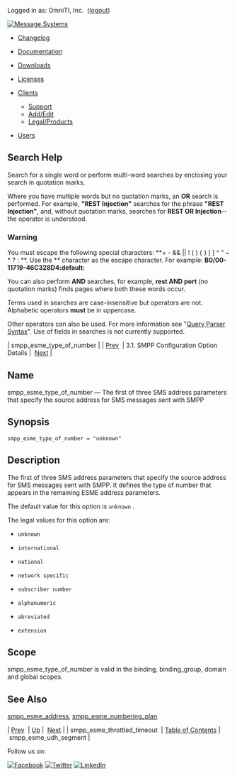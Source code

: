 Logged in as: OmniTI, Inc.  ([logout](https://support.messagesystems.com/logout.php))

[![Message Systems](https://support.messagesystems.com/images/ms-white205.png)](https://support.messagesystems.com/start.php) 

*   [Changelog](https://support.messagesystems.com/start.php?show=changelog)
*   [Documentation](https://support.messagesystems.com/docs/)
*   [Downloads](https://support.messagesystems.com/start.php)

*   [Licenses](https://support.messagesystems.com/license_summary.php)
*   <a href="">Clients</a>
    *   [Support](https://support.messagesystems.com/cs.php)
    *   [Add/Edit](https://support.messagesystems.com/edit_client.php)
    *   [Legal/Products](https://support.messagesystems.com/edit_products.php)
*   [Users](https://support.messagesystems.com/edit_customer.php)

## Search Help

Search for a single word or perform multi-word searches by enclosing your search in quotation marks.

Where you have multiple words but no quotation marks, an **OR** search is performed. For example, **"REST Injection"** searches for the phrase **"REST Injection"**, and, without quotation marks, searches for **REST OR Injection**--the operator is understood.

### Warning

You must escape the following special characters: **+ - && || ! ( ) { } [ ] ^ " ~ * ? : \**. Use the **\** character as the escape character. For example: **B0/00-11719-46C328D4\:default\:**

You can also perform **AND** searches, for example, **rest AND port** (no quotation marks) finds pages where both these words occur.

Terms used in searches are case-insensitive but operators are not. Alphabetic operators **must** be in uppercase.

Other operators can also be used. For more information see "[Query Parser Syntax](https://lucene.apache.org/core/old_versioned_docs/versions/3_0_0/queryparsersyntax.html)". Use of fields in searches is not currently supported.

| smpp_esme_type_of_number |
| [Prev](mobility.conf.smpp_esme_throttled_timeout.php)  | 3.1. SMPP Configuration Option Details |  [Next](mobility.conf.smpp_esme_udh_segment.php) |

<a name="mobility.conf.smpp_esme_type_of_number"></a>
## Name

smpp_esme_type_of_number — The first of three SMS address parameters that specify the source address for SMS messages sent with SMPP

## Synopsis

`smpp_esme_type_of_number = "unknown"`

<a name="idp1668848"></a>
## Description

The first of three SMS address parameters that specify the source address for SMS messages sent with SMPP. It defines the type of number that appears in the remaining ESME address parameters.

The default value for this option is `unknown` .

The legal values for this option are:

*   `unknown`

*   `international`

*   `national`

*   `network specific`

*   `subscriber number`

*   `alphanumeric`

*   `abreviated`

*   `extension`

<a name="idp1683456"></a>
## Scope

smpp_esme_type_of_number is valid in the binding, binding_group, domain and global scopes.

<a name="idp1685344"></a>
## See Also

[smpp_esme_address](mobility.conf.smpp_esme_address.php "smpp_esme_address"), [smpp_esme_numbering_plan](mobility.conf.smpp_esme_numbering_plan.php "smpp_esme_numbering_plan")

| [Prev](mobility.conf.smpp_esme_throttled_timeout.php)  | [Up](mobility.smpp.options.php#mobility.conf) |  [Next](mobility.conf.smpp_esme_udh_segment.php) |
| smpp_esme_throttled_timeout  | [Table of Contents](index.php) |  smpp_esme_udh_segment |

Follow us on:

[![Facebook](https://support.messagesystems.com/images/icon-facebook.png)](http://www.facebook.com/messagesystems) [![Twitter](https://support.messagesystems.com/images/icon-twitter.png)](http://twitter.com/#!/MessageSystems) [![LinkedIn](https://support.messagesystems.com/images/icon-linkedin.png)](http://www.linkedin.com/company/message-systems)